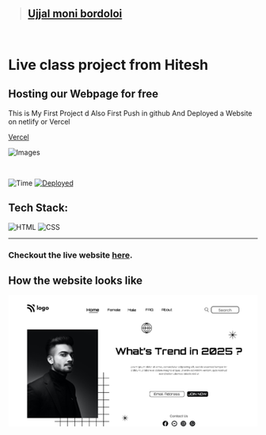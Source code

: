 >  ## [Ujjal moni bordoloi](https://ishivamshukla.in)

<br>

# Live class project from Hitesh

## Hosting our Webpage for free

This is My First Project d
Also First Push in github And Deployed a Website on netlify or Vercel

[Vercel](https://Vercel.com)

![Images](https://img.shields.io/badge/Project--one-Saturday-red)





<br/>

![Time](https://img.shields.io/badge/Time%20Taken-6hrs-green)
[![Deployed](https://img.shields.io/badge/Deployed-Yes-green)](#)

## Tech Stack:

![HTML](https://img.shields.io/badge/html-3670A0?style=for-the-badge&logo=html5&logoColor=white)
![CSS](https://img.shields.io/badge/CSS-%234ea94b.svg?style=for-the-badge&logo=css3&logoColor=white)

---

### Checkout the live website [here](https://ujjalbordoloiproj1.netlify.app/).


## How the website looks like

![Desktop](thumbnail.png)